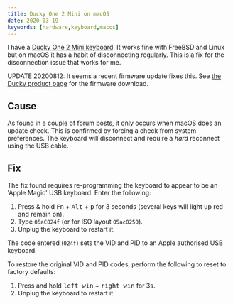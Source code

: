 ```yaml
---
title: Ducky One 2 Mini on macOS
date: 2020-03-19
keywords: [hardware,keyboard,macos]
---
```


I have a [Ducky One 2 Mini
keyboard](https://www.duckychannel.com.tw/en/Ducky-One2-Mini-RGB). It works fine 
with FreeBSD and Linux but on macOS it has a habit of disconnecting regularly. 
This is a fix for the disconnection issue that works for me.

UPDATE 20200812: It seems a recent firmware update fixes this. See [the Ducky 
product page](https://www.duckychannel.com.tw/en/Ducky-One2-Mini-RGB) for the 
firmware download.

## Cause

As found in a couple of forum posts, it only occurs when macOS does an update
check. This is confirmed by forcing a check from system preferences. The
keyboard will disconnect and require a _hard_ reconnect using the USB cable.

## Fix

The fix found requires re-programming the keyboard to appear to be an 'Apple
Magic' USB keyboard. Enter the following:

1. Press & hold <kbd>Fn</kbd> + <kbd>Alt</kbd> + <kbd>p</kbd> for 3 seconds 
   (several keys will light up red and remain on).
2. Type `05aC024f` (or for ISO layout `05ac0250`).
3. Unplug the keyboard to restart it.

The code entered (`024f`) sets the VID and PID to an Apple authorised USB 
keyboard.

To restore the original VID and PID codes, perform the following to reset to 
factory defaults:

1. Press and hold <kbd>left win</kbd> + <kbd>right win</kbd> for 3s.
2. Unplug the keyboard to restart it.
